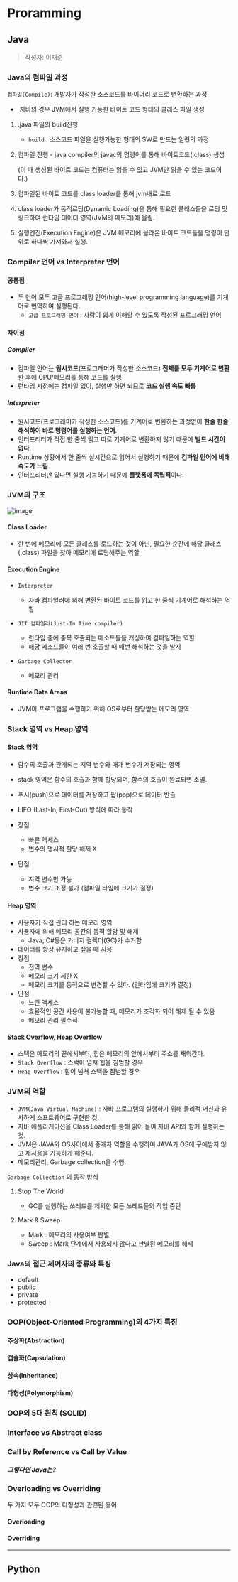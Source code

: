 # Proramming

## Java

> 작성자: 이재준

### Java의 컴파일 과정

`컴파일(Compile)`: 개발자가 작성한 소스코드를 바이너리 코드로 변환하는 과정.

* ​	자바의 경우 JVM에서 실행 가능한 바이트 코드 형태의 클래스 파일 생성

1. .java 파일의 build진행 

   * `build` : 소스코드 파일을 실행가능한 형태의 SW로 만드는 일련의 과정

2. 컴파일 진행 - java compiler의 javac의 명령어를 통해 바이트코드(.class) 생성

   (이 때 생성된 바이트 코드는 컴퓨터는 읽을 수 없고 JVM만 읽을 수 있는 코드이다.)

3. 컴파일된 바이트 코드를 class loader를 통해 jvm내로 로드

4. class loader가 동적로딩(Dynamic Loading)을 통해 필요한 클래스들을 로딩 및 링크하여 런타임 데이터 영역(JVM의 메모리)에 올림.

5. 실행엔진(Execution Engine)은 JVM 메모리에 올라온 바이트 코드들을 명령어 단위로 하나씩 가져와서 실행.



### Compiler 언어 vs Interpreter 언어

#### 공통점

* 두 언어 모두 고급 프로그래밍 언어(high-level programming language)를 기계어로 번역하여 실행된다.
  * `고급 프로그래밍 언어` : 사람이 쉽게 이해할 수 있도록 작성된 프로그래밍 언어

#### 차이점

##### Compiler

* 컴파일 언어는 **원시코드**(프로그래머가 작성한 소스코드) **전체를 모두 기계어로 변환**한 후에 CPU/메모리를 통해 코드를 실행
* 런타임 시점에는 컴파일 없이, 실행만 하면 되므로 **코드 실행 속도 빠름**

##### Interpreter

* 원시코드(프로그래머가 작성한 소스코드)를 기계어로 변환하는 과정없이 **한줄 한줄 해석하여 바로 명령어를 실행하는 언어**.
* 인터프리터가 직접 한 줄씩 읽고 따로 기계어로 변환하지 않기 때문에 **빌드 시간이 없다**.  
* Runtime 상황에서 한 줄씩 실시간으로 읽어서 실행하기 때문에 **컴파일 언어에 비해 속도가 느림**.
* 인터프리터만 있다면 실행 가능하기 때문에 **플랫폼에 독립적**이다.



### JVM의 구조

![image](https://user-images.githubusercontent.com/97587245/196827826-374a6cd5-354c-488a-bb9f-83bafc9e0545.png)

#### Class Loader

* 한 번에 메모리에 모든 클래스를 로드하는 것이 아닌, 필요한 순간에 해당 클래스(.class) 파일을 찾아 메모리에 로딩해주는 역할

#### Execution Engine

* `Interpreter` 

  * 자바 컴파일러에 의해 변환된 바이트 코드를 읽고 한 줄씩 기계어로 해석하는 역할	

* `JIT 컴파일러(Just-In Time compiler)` 

  * 런타임 중에 중복 호출되는 메소드들을 캐싱하여 컴파일하는 역할
  * 해당 메소드들이 여러 번 호출할 때 매번 해석하는 것을 방지

* `Garbage Collector`

  * 메모리 관리

    

#### Runtime Data Areas

* JVM이 프로그램을 수행하기 위해 OS로부터 할당받는 메모리 영역



### Stack 영역 vs Heap 영역

#### Stack 영역

* 함수의 호출과 관계되는 지역  변수와 매개 변수가 저장되는 영역
* stack 영역은 함수의 호출과 함께 할당되며, 함수의 호출이 완료되면 소멸.
* 푸시(push)으로 데이터를 저장하고 팝(pop)으로 데이터 반출
* LIFO (Last-In, First-Out) 방식에 따라 동작

* 장점
  * 빠른 액세스
  * 변수의 명시적 할당 해제 X
* 단점
  * 지역 변수만 가능
  * 변수 크기 조정 불가 (컴파일 타임에 크기가 결정)

#### Heap 영역

* 사용자가 직접 관리 하는 메모리 영역
* 사용자에 의해 메모리 공간의 동적 할당 및 해제
  * Java, C#등은 카비지 컬렉터(GC)가 수거함
* 데이터를 항상 유지하고 싶을 때 사용
* 장점
  * 전역 변수
  * 메모리 크기 제한 X
  * 메모리 크기를 동적으로 변경할 수 있다. (런타임에 크기가 결정)
* 단점
  * 느린 액세스
  * 효율적인 공간 사용이 불가능할 때, 메모리가 조각화 되어 해제 될 수 있음
  * 메모리 관리 필수적

#### Stack Overflow, Heap Overflow

* 스택은 메모리의 끝에서부터, 힙은 메모리의 앞에서부터 주소를 채워간다.
* `Stack Overflow` : 스택이 넘쳐 힙을 침범할 경우
* `Heap Overflow` : 힙이 넘쳐 스택을 침범할 경우

### JVM의 역할

* `JVM(Java Virtual Machine)` : 자바 프로그램의 실행하기 위해 물리적 머신과 유사하게 소프트웨어로 구현한 것. 
* 자바 애플리케이션을 Class Loader를 통해 읽어 들여 자바 API와 함께 실행하는 것. 
* JVM은 JAVA와 OS사이에서 중개자 역할을 수행하여 JAVA가 OS에 구애받지 않고 재사용을 가능하게 해준다. 
* 메모리관리, Garbage collection을 수행.

`Garbage Collection` 의 동작 방식

1. Stop The World

   * GC를 실행하는 쓰레드를 제외한 모든 쓰레드들의 작업 중단

2. Mark & Sweep

   * Mark : 메모리의 사용여부 판별
   * Sweep : Mark 단계에서 사용되지 않다고 판별된 메모리를 해제

   

#### 

### Java의 접근 제어자의 종류와 특징

* default
* public
* private
* protected



### OOP(Object-Oriented Programming)의 4가지 특징

#### 추상화(Abstraction)

#### 캡슐화(Capsulation)

#### 상속(Inheritance)

#### 다형성(Polymorphism)



### OOP의 5대 원칙 (SOLID)

### Interface vs Abstract class

### Call by Reference vs Call by Value

##### 그렇다면 Java는?



### Overloading vs Overriding

두 가지 모두 OOP의 다형성과 관련된 용어.

#### Overloading

#### Overriding



---

## Python

